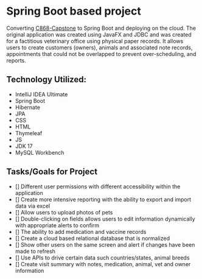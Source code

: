 # Spring Boot based project
Converting [C868-Capstone](https://github.com/mriffey1/C868-Capstone) to Spring Boot and deploying on the cloud. The original
application was created using JavaFX and JDBC and was created for a factitious veterinary office using physical paper records.
It allows users to create customers (owners), animals and associated note records, appointments that could not be overlapped to prevent over-scheduling,
and reports. 

## Technology Utilized:
* IntelliJ IDEA Ultimate
* Spring Boot
* Hibernate
* JPA
* CSS
* HTML
* Thymeleaf
* JS
* JDK 17
* MySQL Workbench

## Tasks/Goals for Project
- [] Different user permissions with different accessibility within the application
- [] Create more intensive reporting with the ability to export and import data via excel
- [] Allow users to upload photos of pets
- [] Double-clicking on fields allows users to edit information dynamically with appropriate alerts to confirm
- [] The ability to add medication and vaccine records
- [] Create a cloud based relational database that is normalized
- [] Show other users on the same screen and alert if changes have been made to refresh
- [] Use APIs to drive certain data such countries/states, animal breeds
- [] Create visit summary with notes, medication, animal, vet and owner information
